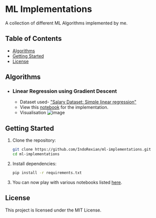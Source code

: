 # ML Implementations

A collection of different ML Algorithms implemented by me.

## Table of Contents
- [Algorithms](#algorithms)
- [Getting Started](#getting-started)
- [License](#license)
## Algorithms
- ### Linear Regression using Gradient Descent
    - Dataset used- ["Salary Dataset: Simple linear regression"](https://www.kaggle.com/datasets/abhishek14398/salary-dataset-simple-linear-regression)
    - View this [notebook](/notebooks/linearregression.ipynb) for the implementation.
    - Visualisation
    ![image](/assets/1_linearregression.gif)

## Getting Started

1. Clone the repository:
    ```bash
    git clone https://github.com/IndoRexian/ml-implementations.git
    cd ml-implementations
    ```
2. Install dependencies:
    ```bash
    pip install -r requirements.txt
    ```
3. You can now play with various notebooks listed [here](/notebooks/).

## License

This project is licensed under the MIT License.